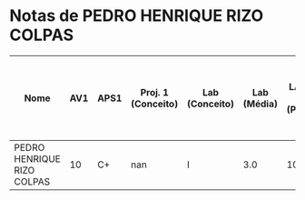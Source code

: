 # Notas de PEDRO HENRIQUE RIZO COLPAS

| Nome | AV1 | APS1 | Proj. 1 (Conceito) | Lab (Conceito) | Lab (Média) | LAB 1 (PIO) | LAB 2 (DRIVER) | LAB 3 (PIO IRQ) | LAB 4 (RTOS) | LAB 5 (RTOS - HC-SR04) | LAB 6 (RTOS - IMU) | LAB 7 (RTOS - LCD-LVGL) | LAB 8 (TC - RTC - RTT) |
| --- | --- | --- | --- | --- | --- | --- | --- | --- | --- | --- | --- | --- | --- |
| PEDRO HENRIQUE RIZO COLPAS | 10 | C+ | nan | I | 3.0 | 10 | 10 | 5 | 5 | 5 | - | D (code quality/cppcheck) | - |
